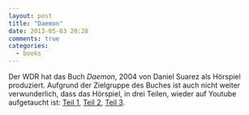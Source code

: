 ```yaml
---
layout: post
title: "Daemon"
date: 2013-05-03 20:28
comments: true
categories:
  - books
---
```

Der WDR hat das Buch _Daemon_, 2004 von Daniel Suarez als Hörspiel produziert.
Aufgrund der Zielgruppe des Buches ist auch nicht weiter verwunderlich, dass das
Hörspiel, in drei Teilen, wieder auf Youtube aufgetaucht ist:
[Teil 1][teil1], [Teil 2][teil2], [Teil 3][teil3].

[teil1]: http://www.youtube.com/watch?v=JrmIcl76S-k
[teil2]: http://www.youtube.com/watch?v=msHVt59FQHw
[teil3]: http://www.youtube.com/watch?v=YFVhCjqYVcI
